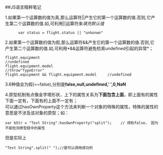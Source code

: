 ##JS语言精粹笔记


1.如果第一个运算数的值为真,那么运算符||产生它的第一个运算数的值.否则,它产生第二个运算数的值.如,可利用||运算符来*填充默认值*

          var status = flight.status || "unkonwn"

2.如果第一个运算数的值为假,那么运算符&&产生它的第一个运算数的值.否则,它产生第二个运算数的值.如,可利用*&&运算符避免检索undefined引起的异常*；  

	flight.equipment                                             //undefined
	flight.equipment.model                                   //throw"TypeError"
	flight.equipment && flight.equipment.model     //undefined
	
3.6种值会为假(==false),分别是**false,null,undefined,' ',0,NaN**

4.原型机制有点像金字塔形状，上下的属性关系为**下面包含上面**，即上面有的属性下面一定有，下面有的上面不一定有；  
可以通过hasOwnProperty这个方法来判断一个对象的特殊的属性，特殊的属性的意思是不涉及该对象的原型；如：   

	var bStr = "Test String".hasOwnProperty("split");    // 得到false， 因为不能检测原型链中的属性 
	
但是实际上

	"Test String".split(" ");//是可以调用成功的
